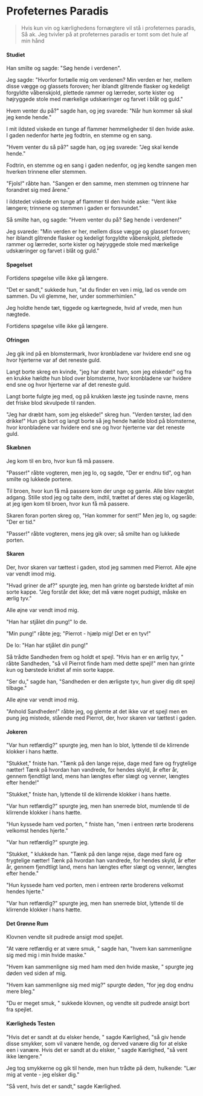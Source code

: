 # Profeternes Paradis

> Hvis kun vin og kærlighedens fornægtere
> vil stå i profeternes paradis,
> Så ak. Jeg tvivler på at profeternes paradis 
> er tomt som det hule af min hånd

#### Studiet

Han smilte og sagde: "Søg hende i verdenen". 

Jeg sagde: "Hvorfor fortælle mig om verdenen? Min verden er her, mellem disse vægge og glassets foroven; her iblandt glitrende flasker og kedeligt forgyldte våbenskjold, plettede rammer og lærreder, sorte kister og højryggede stole med mærkelige udskæringer og farvet i blåt og guld."

Hvem venter du på?" sagde han, og jeg svarede: "Når hun kommer så skal jeg kende hende."

I mit ildsted viskede en tunge af flammer hemmeligheder til den hvide aske. I gaden nedenfor hørte jeg fodtrin, en stemme og en sang. 

"Hvem venter du så på?" sagde han, og jeg svarede: "Jeg skal kende hende."

Fodtrin, en stemme og en sang i gaden nedenfor, og jeg kendte sangen men hverken trinnene eller stemmen.

"Fjols!" råbte han. "Sangen er den samme, men stemmen og trinnene har forandret sig med årene."

I ildstedet viskede en tunge af flammer til den hvide aske: "Vent ikke længere; trinnene og stemmen i gaden er forsvundet."

Så smilte han, og sagde: "Hvem venter du på? Søg hende i verdenen!" 

Jeg svarede: "Min verden er her, mellem disse vægge og glasset foroven; her iblandt glitrende flasker og kedeligt forgyldte våbenskjold, plettede rammer og lærreder, sorte kister og højryggede stole med mærkelige udskæringer og farvet i blåt og guld."
  
#### Spøgelset

Fortidens spøgelse ville ikke gå længere. 

"Det er sandt," sukkede hun, "at du finder en ven i mig, lad os vende om sammen. Du vil glemme, her, under sommerhimlen."

Jeg holdte hende tæt, tiggede og kærtegnede, hvid af vrede, men hun nægtede. 

Fortidens spøgelse ville ikke gå længere.

#### Ofringen

Jeg gik ind på en blomstermark, hvor kronbladene var hvidere end sne og hvor hjerterne var af det reneste guld. 

Langt borte skreg en kvinde, "jeg har dræbt ham, som jeg elskede!" og fra en krukke hældte hun blod over blomsterne, hvor kronbladene var hvidere end sne og hvor hjerterne var af det reneste guld. 

Langt borte fulgte jeg med, og på krukken læste jeg tusinde navne, mens det friske blod skvulpede til randen. 

"Jeg har dræbt ham, som jeg elskede!" skreg hun. "Verden tørster, lad den drikke!" Hun gik bort og langt borte så jeg hende hælde blod på blomsterne, hvor kronbladene var hvidere end sne og hvor hjerterne var det reneste guld. 

#### Skæbnen

Jeg kom til en bro, hvor kun få må passere. 

"Passer!" råbte vogteren, men jeg lo, og sagde, "Der er endnu tid", og han smilte og lukkede portene. 

Til broen, hvor kun få må passere kom der unge og gamle. Alle blev nægtet adgang. Stille stod jeg og talte dem, indtil, trættet af deres støj og klageråb, at jeg igen kom til broen, hvor kun få må passere.

Skaren foran porten skreg op, "Han kommer for sent!" Men jeg lo, og sagde: "Der er tid."

"Passer!" råbte vogteren, mens jeg gik over; så smilte han og lukkede porten. 

####  Skaren

Der, hvor skaren var tættest i gaden, stod jeg sammen med Pierrot. Alle øjne var vendt imod mig. 

"Hvad griner de af?" spurgte jeg, men han grinte og børstede kridtet af min sorte kappe. "Jeg forstår det ikke; det må være noget pudsigt, måske en ærlig tyv."

Alle øjne var vendt imod mig. 

"Han har stjålet din pung!" lo de. 

"Min pung!" råbte jeg; "Pierrot - hjælp mig! Det er en tyv!"

De lo: "Han har stjålet din pung!"

Så trådte Sandheden frem og holdt et spejl. "Hvis han er en ærlig tyv, " råbte Sandheden, "så vil Pierrot finde ham med dette spejl!" men han grinte kun og børstede kridtet af min sorte kappe.

"Ser du," sagde han, "Sandheden er den ærligste tyv, hun giver dig dit spejl tilbage."

Alle øjne var vendt imod mig. 

"Anhold Sandheden!" råbte jeg, og glemte at det ikke var et spejl men en pung jeg mistede, stående med Pierrot, der, hvor skaren var tættest i gaden. 

#### Jokeren

"Var hun retfærdig?" spurgte jeg, men han lo blot, lyttende til de klirrende klokker i hans hætte.

"Stukket," fniste han. "Tænk på den lange rejse, dage med fare og frygtelige nætter! Tænk på hvordan han vandrede, for hendes skyld, år efter år, gennem fjendtligt land, mens han længtes efter slægt og venner, længtes efter hende!"

"Stukket," fniste han, lyttende til de klirrende klokker i hans hætte. 

"Var hun retfærdig?" spurgte jeg, men han snerrede blot, mumlende til de klirrende klokker i hans hætte. 

"Hun kyssede ham ved porten, " fniste han, "men i entreen rørte broderens velkomst hendes hjerte."

"Var hun retfærdig?" spurgte jeg.

"Stukket, " klukkede han. "Tænk på den lange rejse, dage med fare og frygtelige nætter! Tænk på hvordan han vandrede, for hendes skyld, år efter år, gennem fjendtligt land, mens han længtes efter slægt og venner, længtes efter hende." 

"Hun kyssede ham ved porten, men i entreen rørte broderens velkomst hendes hjerte."

"Var hun retfærdig?" spurgte jeg, men han snerrede blot, lyttende til de klirrende klokker i hans hætte. 

#### Det Grønne Rum

Klovnen vendte sit pudrede ansigt mod spejlet. 

"At være retfærdig er at være smuk, " sagde han, "hvem kan sammenligne sig med mig i min hvide maske." 

"Hvem kan sammenligne sig med ham med den hvide maske, " spurgte jeg døden ved siden af mig. 

"Hvem kan sammenligne sig med mig?" spurgte døden, "for jeg dog endnu mere bleg." 

"Du er meget smuk, " sukkede klovnen, og vendte sit pudrede ansigt bort fra spejlet. 

#### Kærligheds Testen

"Hvis det er sandt at du elsker hende, " sagde Kærlighed, "så giv hende disse smykker, som vil vanære hende, og derved vanære dig for at elske een i vanære. Hvis det er sandt at du elsker, " sagde Kærlighed, "så vent ikke længere." 

Jeg tog smykkerne og gik til hende, men hun trådte på dem, hulkende: "Lær mig at vente - jeg elsker dig." 

"Så vent, hvis det er sandt," sagde Kærlighed.

